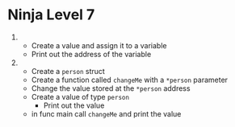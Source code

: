# Ninja Level 7

1. 
    * Create a value and assign it to a variable
    * Print out the address of the variable

2.
    * Create a `person` struct
    * Create a function called `changeMe` with a `*person` parameter
    * Change the value stored at the `*person` address
    * Create a value of type `person`
        * Print out the value
    * in func main call `changeMe` and print the value
